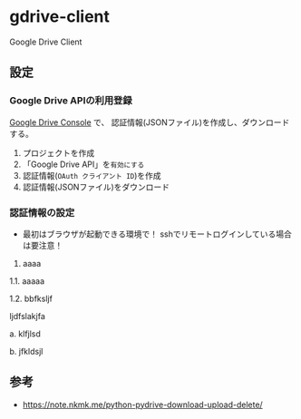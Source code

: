 # gdrive-client

Google Drive Client


## 設定

### Google Drive APIの利用登録

[Google Drive Console](https://console.developers.google.com/) で、
認証情報(JSONファイル)を作成し、ダウンロードする。

1. プロジェクトを作成
2. 「Google Drive API」を`有効にする`
3. 認証情報(`OAuth クライアント ID`)を作成
4. 認証情報(JSONファイル)をダウンロード


### 認証情報の設定

* 最初はブラウザが起動できる環境で！
  sshでリモートログインしている場合は要注意！
  
1. aaaa

  1.1. aaaaa

  1.2.  bbfksljf

  ljdfslakjfa

a. klfjlsd

b. jfkldsjl



## 参考

* https://note.nkmk.me/python-pydrive-download-upload-delete/
